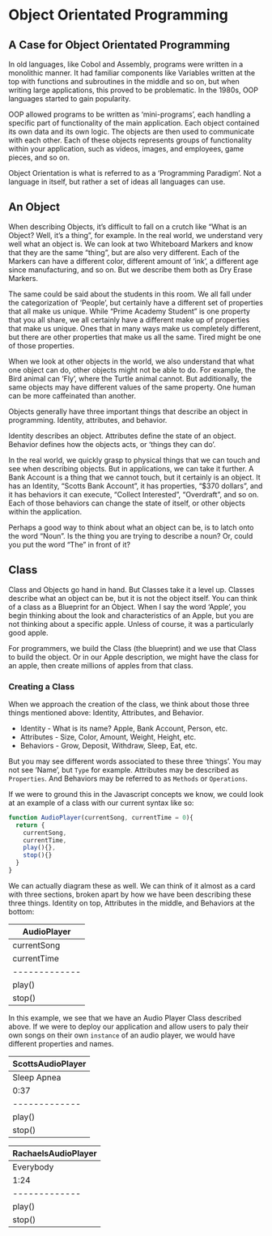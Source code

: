 # Object Orientated Programming

## A Case for Object Orientated Programming
In old languages, like Cobol and Assembly, programs were written in a monolithic manner. It had familiar components like Variables written at the top with functions and subroutines in the middle and so on, but when writing large applications, this proved to be problematic. In the 1980s, OOP languages started to gain popularity. 

OOP allowed programs to be written as ‘mini-programs’, each handling a specific part of functionality of the main application. Each object contained its own data and its own logic. The objects are then used to communicate with each other. Each of these objects represents groups of functionality within your application, such as videos, images, and employees, game pieces, and so on. 

Object Orientation is what is referred to as a ‘Programming Paradigm’. Not a language in itself, but rather a set of ideas all languages can use. 

## An Object
When describing Objects, it’s difficult to fall on a crutch like “What is an Object? Well, it’s a thing”, for example. In the real world, we understand very well what an object is. We can look at two Whiteboard Markers and know that they are the same “thing”, but are also very different. Each of the Markers can have a different color, different amount of ‘ink’, a different age since manufacturing, and so on. But we describe them both as Dry Erase Markers. 

The same could be said about the students in this room. We all fall under the categorization of ‘People’, but certainly have a different set of properties that all make us unique. While “Prime Academy Student” is one property that you all share, we all certainly have a different make up of properties that make us unique. Ones that in many ways make us completely different, but there are other properties that make us all the same. Tired might be one of those properties. 

When we look at other objects in the world, we also understand that what one object can do, other objects might not be able to do. For example, the Bird animal can ‘Fly’, where the Turtle animal cannot. But additionally, the same objects may have different values of the same property. One human can be more caffeinated than another. 

Objects generally have three important things that describe an object in programming. Identity, attributes, and behavior. 

Identity describes an object.
Attributes define the state of an object. 
Behavior defines how the objects acts, or ‘things they can do’.

In the real world, we quickly grasp to physical things that we can touch and see when describing objects. But in applications, we can take it further. A Bank Account is a thing that we cannot touch, but it certainly is an object. It has an Identity, “Scotts Bank Account”, it has properties, “$370 dollars”, and it has behaviors it can execute, “Collect Interested”, “Overdraft”, and so on. Each of those behaviors can change the state of itself, or other objects within the application.

Perhaps a good way to think about what an object can be, is to latch onto the word “Noun”. Is the thing you are trying to describe a noun? Or, could you put the word “The” in front of it? 

## Class
Class and Objects go hand in hand. But Classes take it a level up. Classes describe what an object can be, but it is not the object itself. You can think of a class as a Blueprint for an Object. When I say the word ‘Apple’, you begin thinking about the look and characteristics of an Apple, but you are not thinking about a specific apple. Unless of course, it was a particularly good apple. 

For programmers, we build the Class (the blueprint) and we use that Class to build the object. Or in our Apple description, we might have the class for an apple, then create millions of apples from that class. 

### Creating a Class
When we approach the creation of the class, we think about those three things mentioned above: Identity, Attributes, and Behavior. 

* Identity - What is its name? Apple, Bank Account, Person, etc. 
* Attributes - Size, Color, Amount, Weight, Height, etc. 
* Behaviors - Grow, Deposit, Withdraw, Sleep, Eat, etc. 

But you may see different words associated to these three ‘things’. You may not see ‘Name’, but `Type` for example. Attributes may be described as `Properties`. And Behaviors may be referred to as `Methods` or `Operations`. 

If we were to ground this in the Javascript concepts we know, we could look at an example of a class with our current syntax like so:

```javascript
function AudioPlayer(currentSong, currentTime = 0){
  return {
    currentSong,
    currentTime,
    play(){},
    stop(){}
  }
}
```

We can actually diagram these as well. We can think of it almost as a card with three sections, broken apart by how we have been describing these three things. Identity on top, Attributes in the middle, and Behaviors at the bottom:

| AudioPlayer   | 
| ------------- |
| currentSong   
  currentTime| 
| ------------- |
| play()   | 
| stop()   | 

In this example, we see that we have an Audio Player Class described above. If we were to deploy our application and allow users to paly their own songs on their own `instance` of an audio player, we would have different properties and names. 

| ScottsAudioPlayer   | 
| ------------- |
| Sleep Apnea   
  0:37| 
| ------------- |
| play()   | 
| stop()   | 

| RachaelsAudioPlayer   | 
| ------------- |
| Everybody   
  1:24| 
| ------------- |
| play()   | 
| stop()   | 

